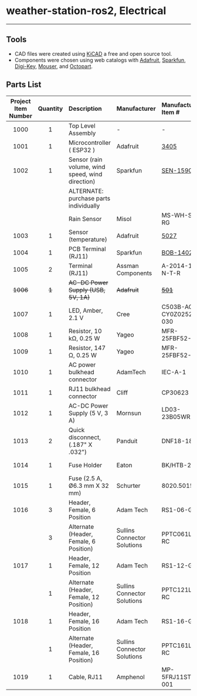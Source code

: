 # weather-station-ros2, Electrical

---

## Tools

- CAD files were created using [KiCAD](https://www.kicad.org/) a free and open source tool.
- Components were chosen using web catalogs with [Adafruit](https://www.adafruit.com/), [Sparkfun](https://www.sparkfun.com/), [Digi-Key](https://www.digikey.ca/), [Mouser](https://mouser.ca/), and [Octopart](https://octopart.com/).

## Parts List

| Project Item Number | Quantity | Description                                      | Manufacturer                | Manufacturer Item #                                  | Distributor  | Distributor #                                                                                                                                            |
| :-----------------: | :------: | :----------------------------------------------- | :-------------------------- | :--------------------------------------------------- | :----------- | :------------------------------------------------------------------------------------------------------------------------------------------------------- |
|        1000         |    1     | Top Level Assembly                               | -                           | -                                                    | Digi-Key     | -                                                                                                                                                        |
|        1001         |    1     | Microcontroller ( ESP32 )                        | Adafruit                    | [3405](https://www.adafruit.com/product/3405)        | Digi-Key     | [1528-2181-ND](https://www.digikey.ca/en/products/detail/adafruit-industries-llc/3405/7244967)                                                           |
|        1002         |    1     | Sensor (rain volume, wind speed, wind direction) | Sparkfun                    | [SEN-15901](https://www.sparkfun.com/products/15901) | Digi-Key     | [1568-SEN-15901-ND](https://www.digikey.ca/en/products/detail/sparkfun-electronics/SEN-15901/11570533)                                                   |
|                     |          | ALTERNATE: purchase parts individually           |                             |                                                      |              | -                                                                                                                                                        |
|                     |          | Rain Sensor                                      | Misol                       | MS-WH-SP-RG                                          | AliExpress   | -                                                                                                                                                        |
|        1003         |    1     | Sensor (temperature)                             | Adafruit                    | [5027](https://www.adafruit.com/product/5027)        | Digi-Key     | [1528-5027-ND](https://www.digikey.ca/en/products/detail/adafruit-industries-llc/5027/14291401)                                                          |
|        1004         |    1     | PCB Terminal (RJ11)                              | Sparkfun                    | [BOB-14021](https://www.sparkfun.com/products/14021) | Digi-Key     | [1568-1440-ND](https://www.digikey.ca/en/products/detail/sparkfun-electronics/BOB-14021/6228638)                                                         |
|        1005         |    2     | Terminal (RJ11)                                  | Assman Components           | A-2014-1-4-N-T-R                                     | Digi-Key     | [AE10395-ND](https://www.digikey.ca/en/products/detail/assmann-wsw-components/A-2014-1-4-N-T-R/2183646)                                                  |
|      ~~1006~~       |  ~~1~~   | ~~AC-DC Power Supply (USB, 5V, 1A)~~             | ~~Adafruit~~                | [~~501~~](https://www.adafruit.com/product/501)      | ~~Digi-Key~~ | -                                                                                                                                                        |
|        1007         |    1     | LED, Amber, 2.1 V                                | Cree                        | C503B-ACN-CY0Z0252-030                               | Digi-Key     | [C503B-ACN-CY0Z0252-030CT-ND](https://www.digikey.ca/en/products/detail/creeled-inc/C503B-ACN-CY0Z0252-030/2341518)                                      |
|        1008         |    1     | Resistor, 10 kΩ, 0.25 W                          | Yageo                       | MFR-25FBF52-10K                                      | Digi-Key     | [10.0KXBK-ND](https://www.digikey.ca/en/products/detail/yageo/MFR-25FBF52-10K/13219)                                                                     |
|        1009         |    1     | Resistor, 147 Ω, 0.25 W                          | Yageo                       | MFR-25FBF52-147R                                     | Digi-Key     | [147XBK-ND](https://www.digikey.ca/en/products/detail/yageo/MFR-25FBF52-147R/12829)                                                                      |
|        1010         |    1     | AC power bulkhead connector                      | AdamTech                    | IEC-A-1                                              | Digi-Key     | [2057-IEC-A-1-ND](https://www.digikey.ca/en/products/detail/adam-tech/IEC-A-1/9832381)                                                                   |
|        1011         |    1     | RJ11 bulkhead connector                          | Cliff                       | CP30623                                              | Digi-Key     | [3185-CP30623-ND](https://www.digikey.ca/en/products/detail/cliff-electronic-components-ltd/CP30623/13688238)                                            |
|        1012         |    1     | AC-DC Power Supply (5 V, 3 A)                    | Mornsun                     | LD03-23B05WR2                                        | Digi-Key     | [2725-LD03-23B05WR2-ND](https://www.digikey.ca/en/products/detail/mornsun-america-llc/LD03-23B05WR2/13968647)                                            |
|        1013         |    2     | Quick disconnect, (.187" X .032")                | Panduit                     | DNF18-187FIB                                         | Digi-Key     |                                                                                                                                                          |
|        1014         |    1     | Fuse Holder                                      | Eaton                       | BK/HTB-22I-R                                         | Digi-Key     | [283-2851-ND](https://www.digikey.ca/en/products/detail/eaton-electronics-division/BK-HTB-22I-R/1024104)                                                 |
|        1015         |    1     | Fuse (2.5 A, Ø6.3 mm X 32 mm)                    | Schurter                    | 8020.5015                                            | Digi-Key     | [486-3090-ND](https://www.digikey.ca/en/products/detail/schurter-inc/8020-5015/5051479)                                                                  |
|        1016         |    3     | Header, Female, 6 Position                       | Adam Tech                   | RS1-06-G                                             | Digi-Key     | [2057-RS1-06-G-ND](https://www.digikey.ca/en/products/detail/adam-tech/RS1-06-G/9832050)                                                                 |
|                     |    3     | Alternate (Header, Female, 6 Position)           | Sullins Connector Solutions | PPTC061LFBN-RC                                       | Digi-Key     | [S7004-ND](https://www.digikey.ca/en/products/detail/sullins-connector-solutions/PPTC061LFBN-RC/810145?s=N4IgTCBcDaIApwCoGEAMA2AjAGQGICEA5AWgCVkQBdAXyA) |
|        1017         |    1     | Header, Female, 12 Position                      | Adam Tech                   | RS1-12-G                                             | Digi-Key     | [2057-RS1-12-G-ND](https://www.digikey.ca/en/products/detail/adam-tech/RS1-12-G/9832041)                                                                 |
|                     |    1     | Alternate (Header, Female, 12 Position)          | Sullins Connector Solutions | PPTC121LFBN-RC                                       | Digi-Key     | [S6100-ND](https://www.digikey.ca/en/products/detail/sullins-connector-solutions/PPTC121LFBN-RC/807231?s=N4IgTCBcDaIApwCoGECMZUBkBiAhAcgLQBKyIAugL5A)    |
|        1018         |    1     | Header, Female, 16 Position                      | Adam Tech                   | RS1-16-G                                             |              |                                                                                                                                                          |
|                     |    1     | Alternate (Header, Female, 16 Position)          | Sullins Connector Solutions | PPTC161LFBN-RC                                       | Digi-Key     | [S7014-ND](https://www.digikey.ca/en/products/detail/sullins-connector-solutions/PPTC161LFBN-RC/810154?s=N4IgTCBcDaIApwCoGECMA2VAZAYgIQDkBaAJWRAF0BfIA)  |
|        1019         |    1     | Cable, RJ11                                      | Amphenol                    | MP-5FRJ11STWS-001                                    | Digi-Key     | [3272-MP-5FRJ11STWS-001-ND](https://www.digikey.ca/en/products/detail/amphenol-cables-on-demand/MP-5FRJ11STWS-001/13877699)                              |
